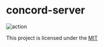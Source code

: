 # concord-server

![action](https://github.com/liber-organiza-cao/concord-server/actions/workflows/docker.yml/badge.svg)

This project is licensed under the [MIT](../LICENSE)